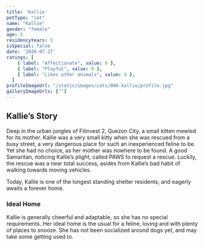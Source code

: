 ```yaml
---
title: 'Kallie'
petType: "cat"
name: "Kallie"
gender: "female"
age: 5
residencyYears: 5
isSpecial: false
date: '2020-07-27'
ratings: [
    { label: "Affectionate", value: 9 },
    { label: "Playful", value: 9 },
    { label: "Likes other animals", value: 8 },
  ]
profileImageUrl: "/static/images/cats/006-kallie/profile.jpg"
galleryImageUrls: [""]
---
```


## Kallie’s Story

Deep in the urban jungles of Filinvest 2, Quezon City, a small kitten mewled for its mother. Kallie was a very small kitty when she was rescued from a busy street, a very dangerous place for such an inexperienced feline to be. Yet she had no choice, as her mother was nowhere to be found. A good Samaritan, noticing Kallie’s plight, called PAWS to request a rescue. Luckily, the rescue was a near total success, asides from Kallie’s bad habit of walking towards moving vehicles.

Today, Kallie is one of the longest standing shelter residents, and eagerly awaits a forever home.

### Ideal Home

Kallie is generally cheerful and adaptable, so she has no special requirements. Her ideal home is the usual for a feline, loving and with plenty of places to snooze. She has not been socialized around dogs yet, and may take some getting used to.
